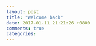 ```yaml
---
layout: post
title: "Welcome back"
date: 2017-01-11 21:21:26 +0800
comments: true
categories: 
---
```

